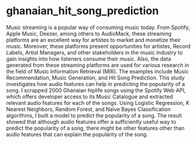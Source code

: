 # ghanaian_hit_song_prediction
Music streaming is a popular way of consuming music today. From Spotify, Apple Music, Deezer, among others to AudioMack, these streaming platforms are an excellent way for artistes to market and monetize their music. Moreover, these platforms present opportunities for artistes, Record Labels, Artist Managers, and other stakeholders in the music industry to gain insights into how listeners consume their music. Also, the data generated from these streaming platforms are used for various research in the field of Music Information Retrieval (MIR). The examples include Music Recommendation, Music Generation, and Hit Song Prediction. This study investigates how audio features can help in predicting the popularity of a song. I scrapped 2000 Ghanaian hiplife songs using the Spotify Web API, which offers developer access to its Music Catalogue and extracted relevant audio features for each of the songs. Using Logistic Regression, K Nearest Neighbors, Random Forest, and Naïve Bayes Classification algorithms, I built a model to predict the popularity of a song. The result showed that although audio features offer a sufficiently useful way to predict the popularity of a song, there might be other features other than audio features that can explain the popularity of the song.
